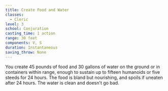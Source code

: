 ```yaml
---
title: Create Food and Water
classes:
  - Cleric
level: 3
school: Conjuration
casting_time: 1 action
range: 30 feet
components: V, S
duration: Instantaneous
saving_throw: None
---
```


You create 45 pounds of food and 30 gallons of water on the ground or in containers within range, enough to sustain up to fifteen humanoids or five steeds for 24 hours. The food is bland but nourishing, and spoils if uneaten after 24 hours. The water is clean and doesn't go bad.
